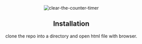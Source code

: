 <div align="center">
<img src="https://nkb-backend-media-static-tenxiitian.s3.ap-south-1.amazonaws.com/tenxiitian_prod/programs/Tech+Programs/frontend-content/ccbp/coding-practice-questions/dynamic-webapps/clear-the-counter-timer-v1.gif" alt="clear-the-counter-timer" style="max-width: 70%;">
  
## Installation

clone the repo into a directory and open html file with browser.
